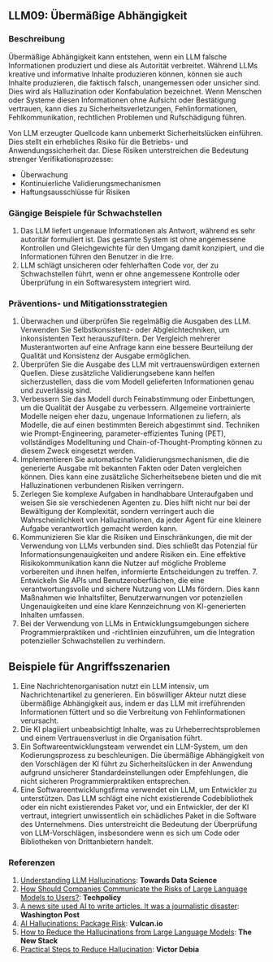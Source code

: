 ## LLM09: Übermäßige Abhängigkeit

### Beschreibung

Übermäßige Abhängigkeit kann entstehen, wenn ein LLM falsche Informationen produziert und diese als Autorität verbreitet. Während LLMs kreative und informative Inhalte produzieren können, können sie auch Inhalte produzieren, die faktisch falsch, unangemessen oder unsicher sind. Dies wird als Halluzination oder Konfabulation bezeichnet. Wenn Menschen oder Systeme diesen Informationen ohne Aufsicht oder Bestätigung vertrauen, kann dies zu Sicherheitsverletzungen, Fehlinformationen, Fehlkommunikation, rechtlichen Problemen und Rufschädigung führen.

Von LLM erzeugter Quellcode kann unbemerkt Sicherheitslücken einführen. Dies stellt ein erhebliches Risiko für die Betriebs- und Anwendungssicherheit dar. Diese Risiken unterstreichen die Bedeutung strenger Verifikationsprozesse:

* Überwachung
* Kontinuierliche Validierungsmechanismen
* Haftungsausschlüsse für Risiken

### Gängige Beispiele für Schwachstellen

1. Das LLM liefert ungenaue Informationen als Antwort, während es sehr autoritär formuliert ist. Das gesamte System ist ohne angemessene Kontrollen und Gleichgewichte für den Umgang damit konzipiert, und die Informationen führen den Benutzer in die Irre.
2. LLM schlägt unsicheren oder fehlerhaften Code vor, der zu Schwachstellen führt, wenn er ohne angemessene Kontrolle oder Überprüfung in ein Softwaresystem integriert wird.

### Präventions- und Mitigationsstrategien

1. Überwachen und überprüfen Sie regelmäßig die Ausgaben des LLM. Verwenden Sie Selbstkonsistenz- oder Abgleichtechniken, um inkonsistenten Text herauszufiltern. Der Vergleich mehrerer Musterantworten auf eine Anfrage kann eine bessere Beurteilung der Qualität und Konsistenz der Ausgabe ermöglichen.
2. Überprüfen Sie die Ausgabe des LLM mit vertrauenswürdigen externen Quellen. Diese zusätzliche Validierungsebene kann helfen sicherzustellen, dass die vom Modell gelieferten Informationen genau und zuverlässig sind.
3. Verbessern Sie das Modell durch Feinabstimmung oder Einbettungen, um die Qualität der Ausgabe zu verbessern. Allgemeine vortrainierte Modelle neigen eher dazu, ungenaue Informationen zu liefern, als Modelle, die auf einen bestimmten Bereich abgestimmt sind. Techniken wie Prompt-Engineering, parameter-effizientes Tuning (PET), vollständiges Modelltuning und Chain-of-Thought-Prompting können zu diesem Zweck eingesetzt werden.
4. Implementieren Sie automatische Validierungsmechanismen, die die generierte Ausgabe mit bekannten Fakten oder Daten vergleichen können. Dies kann eine zusätzliche Sicherheitsebene bieten und die mit Halluzinationen verbundenen Risiken verringern.
5. Zerlegen Sie komplexe Aufgaben in handhabbare Unteraufgaben und weisen Sie sie verschiedenen Agenten zu. Dies hilft nicht nur bei der Bewältigung der Komplexität, sondern verringert auch die Wahrscheinlichkeit von Halluzinationen, da jeder Agent für eine kleinere Aufgabe verantwortlich gemacht werden kann.
6. Kommunizieren Sie klar die Risiken und Einschränkungen, die mit der Verwendung von LLMs verbunden sind. Dies schließt das Potenzial für Informationsungenauigkeiten und andere Risiken ein. Eine effektive Risikokommunikation kann die Nutzer auf mögliche Probleme vorbereiten und ihnen helfen, informierte Entscheidungen zu treffen. 7. Entwickeln Sie APIs und Benutzeroberflächen, die eine verantwortungsvolle und sichere Nutzung von LLMs fördern. Dies kann Maßnahmen wie Inhaltsfilter, Benutzerwarnungen vor potenziellen Ungenauigkeiten und eine klare Kennzeichnung von KI-generierten Inhalten umfassen.
8. Bei der Verwendung von LLMs in Entwicklungsumgebungen sichere Programmierpraktiken und -richtlinien einzuführen, um die Integration potenzieller Schwachstellen zu verhindern.

## Beispiele für Angriffsszenarien

1. Eine Nachrichtenorganisation nutzt ein LLM intensiv, um Nachrichtenartikel zu generieren. Ein böswilliger Akteur nutzt diese übermäßige Abhängigkeit aus, indem er das LLM mit irreführenden Informationen füttert und so die Verbreitung von Fehlinformationen verursacht.
2. Die KI plagiiert unbeabsichtigt Inhalte, was zu Urheberrechtsproblemen und einem Vertrauensverlust in die Organisation führt.
3. Ein Softwareentwicklungsteam verwendet ein LLM-System, um den Kodierungsprozess zu beschleunigen. Die übermäßige Abhängigkeit von den Vorschlägen der KI führt zu Sicherheitslücken in der Anwendung aufgrund unsicherer Standardeinstellungen oder Empfehlungen, die nicht sicheren Programmierpraktiken entsprechen.
4. Eine Softwareentwicklungsfirma verwendet ein LLM, um Entwickler zu unterstützen. Das LLM schlägt eine nicht existierende Codebibliothek oder ein nicht existierendes Paket vor, und ein Entwickler, der der KI vertraut, integriert unwissentlich ein schädliches Paket in die Software des Unternehmens. Dies unterstreicht die Bedeutung der Überprüfung von LLM-Vorschlägen, insbesondere wenn es sich um Code oder Bibliotheken von Drittanbietern handelt.

### Referenzen

1. [Understanding LLM Hallucinations](https://towardsdatascience.com/llm-hallucinations-ec831dcd7786): **Towards Data Science**
2. [How Should Companies Communicate the Risks of Large Language Models to Users?](https://techpolicy.press/how-should-companies-communicate-the-risks-of-large-language-models-to-users/): **Techpolicy**
3. [A news site used AI to write articles. It was a journalistic disaster](https://www.washingtonpost.com/media/2023/01/17/cnet-ai-articles-journalism-corrections/): **Washington Post**
4. [AI Hallucinations: Package Risk](https://vulcan.io/blog/ai-hallucinations-package-risk): **Vulcan.io**
5. [How to Reduce the Hallucinations from Large Language Models](https://thenewstack.io/how-to-reduce-the-hallucinations-from-large-language-models/): **The New Stack**
6. [Practical Steps to Reduce Hallucination](https://newsletter.victordibia.com/p/practical-steps-to-reduce-hallucination): **Victor Debia**
